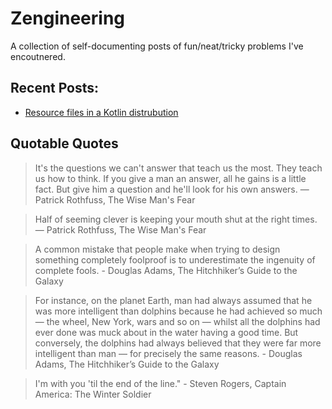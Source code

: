 # Zengineering

A collection of self-documenting posts of fun/neat/tricky problems I've encoutnered.


## Recent Posts:
- [Resource files in a Kotlin distrubution](2018-05-01-resource-files-in-kotlin-distribution.md)


## Quotable Quotes
> It's the questions we can't answer that teach us the most. They teach us how to think. If you give a man an answer, all he gains is a little fact. But give him a question and he'll look for his own answers. ― Patrick Rothfuss, The Wise Man's Fear 

> Half of seeming clever is keeping your mouth shut at the right times. ― Patrick Rothfuss, The Wise Man's Fear 

> A common mistake that people make when trying to design something completely foolproof is to underestimate the ingenuity of complete fools. - Douglas Adams, The Hitchhiker’s Guide to the Galaxy

> For instance, on the planet Earth, man had always assumed that he was more intelligent than dolphins because he had achieved so much — the wheel, New York, wars and so on — whilst all the dolphins had ever done was muck about in the water having a good time. But conversely, the dolphins had always believed that they were far more intelligent than man — for precisely the same reasons. - Douglas Adams, The Hitchhiker’s Guide to the Galaxy

> I'm with you 'til the end of the line." - Steven Rogers, Captain America: The Winter Soldier
